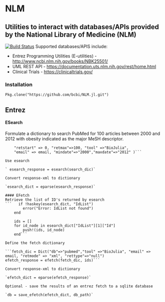 <!--
@Author: isa
@Date:   2016-05-13T16:37:00-04:00
@Last modified by:   isa
@Last modified time: 2016-05-19T16:12:10-04:00
-->



# NLM
## Utilities to interact with databases/APIs provided by the National Library of Medicine (NLM)
[![Build Status](https://travis-ci.org/bcbi/NLM.jl.svg?branch=master)](https://travis-ci.org/bcbi/NLM.jl)
Supported databases/APIS include:

- Entrez Programming Utilities (E-utilities) - http://www.ncbi.nlm.nih.gov/books/NBK25501/
- UML REST API - https://documentation.uts.nlm.nih.gov/rest/home.html
- Clinical Trials - https://clinicaltrials.gov/

### Installation
```{Julia}
Pkg.clone("https://github.com/bcbi/NLM.jl.git")
```


## Entrez

#### ESearch
Formulate a dictionary to search PubMed for 100 articles between 2000 and 2012
with obesity indicated as the major MeSH descriptor.


```  search_dic = Dict("db"=>"pubmed","term" => "obesity",
    "retstart" => 0, "retmax"=>100, "tool" =>"BioJulia",
    "email" => email, "mindate"=>"2000","maxdate"=>"2012" )```

Use esearch

` esearch_response = esearch(search_dic)`

Convert response-xml to dictionary

`esearch_dict = eparse(esearch_response)`  

#### EFetch
Retrieve the list of ID's returned by esearch
```   if !haskey(esearch_dict, "IdList")
        error("Error: IdList not found")
    end

    ids = []
    for id_node in esearch_dict["IdList"][1]["Id"]
        push!(ids, id_node)
    end```

Define the fetch dictionary

```fetch_dic = Dict("db"=>"pubmed","tool" =>"BioJulia", "email" => email, "retmode" => "xml", "rettype"=>"null")
efetch_response = efetch(fetch_dic, ids)```

Convert response-xml to dictionary

`efetch_dict = eparse(efetch_response)`

Optional - save the results of an entrez fetch to a sqlite database

`db = save_efetch(efetch_dict, db_path)`
